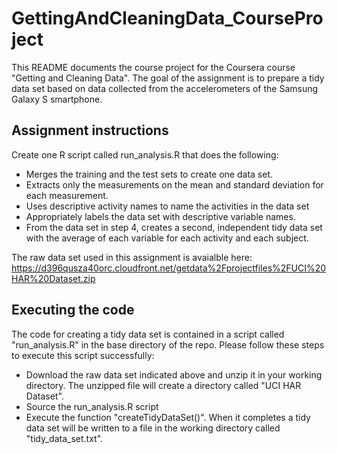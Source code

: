 # GettingAndCleaningData_CourseProject
This README documents the course project for the Coursera course "Getting and Cleaning Data". The goal of the assignment is to prepare a tidy data set based on data collected from the accelerometers of the Samsung Galaxy S smartphone.

## Assignment instructions
Create one R script called run_analysis.R that does the following:
* Merges the training and the test sets to create one data set.
* Extracts only the measurements on the mean and standard deviation for each measurement. 
* Uses descriptive activity names to name the activities in the data set
* Appropriately labels the data set with descriptive variable names. 
* From the data set in step 4, creates a second, independent tidy data set with the average of each variable for each activity and each subject.

The raw data set used in this assignment is avaialble here: https://d396qusza40orc.cloudfront.net/getdata%2Fprojectfiles%2FUCI%20HAR%20Dataset.zip 

## Executing the code
The code for creating a tidy data set is contained in a script called "run_analysis.R" in the base directory of the repo. Please follow these steps to execute this script successfully: 
* Download the raw data set indicated above and unzip it in your working directory. The unzipped file will create a directory called "UCI HAR Dataset". 
* Source the run_analysis.R script
* Execute the function "createTidyDataSet()". When it completes a tidy data set will be written to a file in the working directory called "tidy_data_set.txt". 



